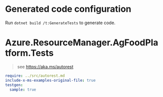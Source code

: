# Generated code configuration

Run `dotnet build /t:GenerateTests` to generate code.

# Azure.ResourceManager.AgFoodPlatform.Tests

> see https://aka.ms/autorest
``` yaml
require: ../src/autorest.md
include-x-ms-examples-original-file: true
testgen:
  sample: true
```